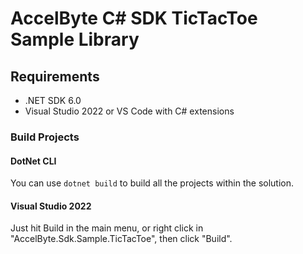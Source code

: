 # AccelByte C# SDK TicTacToe Sample Library

## Requirements

- .NET SDK 6.0
- Visual Studio 2022 or VS Code with C# extensions

### Build Projects

#### DotNet CLI
You can use `dotnet build` to build all the projects within the solution.

#### Visual Studio 2022
Just hit Build in the main menu, or right click in "AccelByte.Sdk.Sample.TicTacToe", then click "Build".
